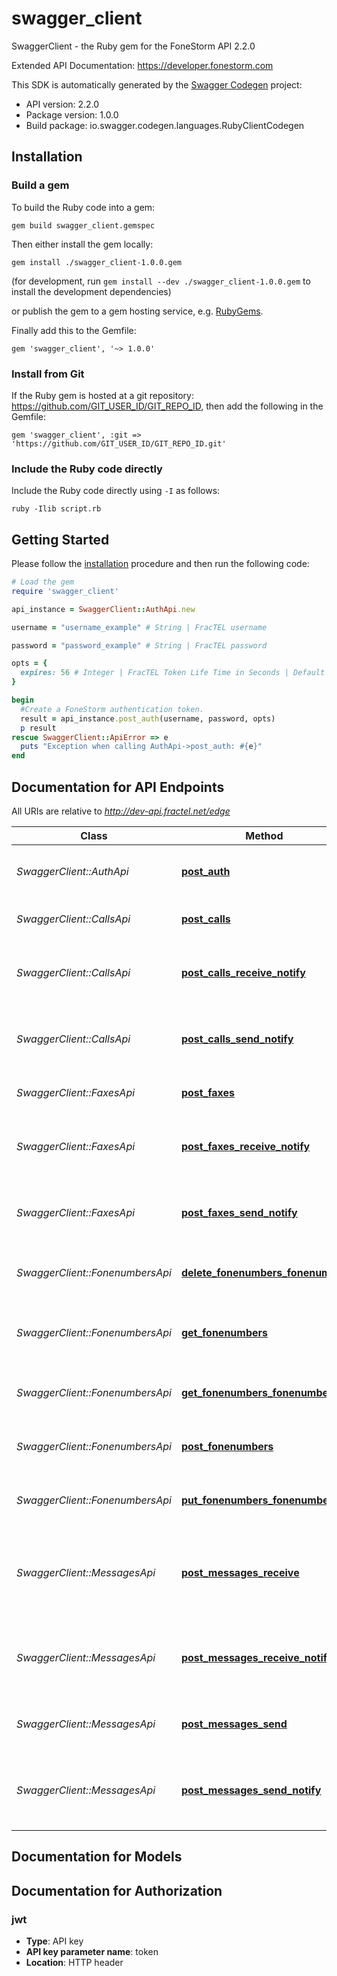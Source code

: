# swagger_client

SwaggerClient - the Ruby gem for the FoneStorm API 2.2.0

Extended API Documentation: https://developer.fonestorm.com

This SDK is automatically generated by the [Swagger Codegen](https://github.com/swagger-api/swagger-codegen) project:

- API version: 2.2.0
- Package version: 1.0.0
- Build package: io.swagger.codegen.languages.RubyClientCodegen

## Installation

### Build a gem

To build the Ruby code into a gem:

```shell
gem build swagger_client.gemspec
```

Then either install the gem locally:

```shell
gem install ./swagger_client-1.0.0.gem
```
(for development, run `gem install --dev ./swagger_client-1.0.0.gem` to install the development dependencies)

or publish the gem to a gem hosting service, e.g. [RubyGems](https://rubygems.org/).

Finally add this to the Gemfile:

    gem 'swagger_client', '~> 1.0.0'

### Install from Git

If the Ruby gem is hosted at a git repository: https://github.com/GIT_USER_ID/GIT_REPO_ID, then add the following in the Gemfile:

    gem 'swagger_client', :git => 'https://github.com/GIT_USER_ID/GIT_REPO_ID.git'

### Include the Ruby code directly

Include the Ruby code directly using `-I` as follows:

```shell
ruby -Ilib script.rb
```

## Getting Started

Please follow the [installation](#installation) procedure and then run the following code:
```ruby
# Load the gem
require 'swagger_client'

api_instance = SwaggerClient::AuthApi.new

username = "username_example" # String | FracTEL username

password = "password_example" # String | FracTEL password

opts = { 
  expires: 56 # Integer | FracTEL Token Life Time in Seconds | Default is 3600 seconds | Maximum is 24 hours
}

begin
  #Create a FoneStorm authentication token.
  result = api_instance.post_auth(username, password, opts)
  p result
rescue SwaggerClient::ApiError => e
  puts "Exception when calling AuthApi->post_auth: #{e}"
end

```

## Documentation for API Endpoints

All URIs are relative to *http://dev-api.fractel.net/edge*

Class | Method | HTTP request | Description
------------ | ------------- | ------------- | -------------
*SwaggerClient::AuthApi* | [**post_auth**](docs/AuthApi.md#post_auth) | **POST** /auth | Create a FoneStorm authentication token.
*SwaggerClient::CallsApi* | [**post_calls**](docs/CallsApi.md#post_calls) | **POST** /calls | Create a new call under the account.
*SwaggerClient::CallsApi* | [**post_calls_receive_notify**](docs/CallsApi.md#post_calls_receive_notify) | **POST** /calls/receive_notify | Configure the callback URL to notify when a call is received.
*SwaggerClient::CallsApi* | [**post_calls_send_notify**](docs/CallsApi.md#post_calls_send_notify) | **POST** /calls/send_notify | Configure the callback URL to notify when a call is made.
*SwaggerClient::FaxesApi* | [**post_faxes**](docs/FaxesApi.md#post_faxes) | **POST** /faxes | Create a new fax under the account.
*SwaggerClient::FaxesApi* | [**post_faxes_receive_notify**](docs/FaxesApi.md#post_faxes_receive_notify) | **POST** /faxes/receive_notify | Configure the callback URL to notify when a fax is received.
*SwaggerClient::FaxesApi* | [**post_faxes_send_notify**](docs/FaxesApi.md#post_faxes_send_notify) | **POST** /faxes/send_notify | Configure the callback URL to notify when a fax is made.
*SwaggerClient::FonenumbersApi* | [**delete_fonenumbers_fonenumber**](docs/FonenumbersApi.md#delete_fonenumbers_fonenumber) | **DELETE** /fonenumbers/{fonenumber} | Delete a fonenumber identified by fonenumber.
*SwaggerClient::FonenumbersApi* | [**get_fonenumbers**](docs/FonenumbersApi.md#get_fonenumbers) | **GET** /fonenumbers | Get a list of all active fonenumbers under the account.
*SwaggerClient::FonenumbersApi* | [**get_fonenumbers_fonenumber**](docs/FonenumbersApi.md#get_fonenumbers_fonenumber) | **GET** /fonenumbers/{fonenumber} | Get a fonenumber identified by fonenumber.
*SwaggerClient::FonenumbersApi* | [**post_fonenumbers**](docs/FonenumbersApi.md#post_fonenumbers) | **POST** /fonenumbers | Create a fonenumber under the account.
*SwaggerClient::FonenumbersApi* | [**put_fonenumbers_fonenumber**](docs/FonenumbersApi.md#put_fonenumbers_fonenumber) | **PUT** /fonenumbers/{fonenumber} | Update a fonenumber identified by fonenumber.
*SwaggerClient::MessagesApi* | [**post_messages_receive**](docs/MessagesApi.md#post_messages_receive) | **POST** /messages/receive | Configure the delivery service type used as the destination for received messages.
*SwaggerClient::MessagesApi* | [**post_messages_receive_notify**](docs/MessagesApi.md#post_messages_receive_notify) | **POST** /messages/receive_notify | Configure the callback URL to notify when a message is received.
*SwaggerClient::MessagesApi* | [**post_messages_send**](docs/MessagesApi.md#post_messages_send) | **POST** /messages/send | Send an SMS or MMS message to a recipient.
*SwaggerClient::MessagesApi* | [**post_messages_send_notify**](docs/MessagesApi.md#post_messages_send_notify) | **POST** /messages/send_notify | Configure the callback URL to notify when a message is sent.


## Documentation for Models



## Documentation for Authorization


### jwt

- **Type**: API key
- **API key parameter name**: token
- **Location**: HTTP header

